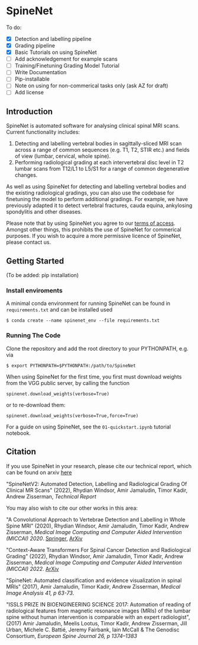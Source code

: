 # SpineNet

To do:
- [x] Detection and labelling pipeline
- [x] Grading pipeline
- [x] Basic Tutorials on using SpineNet
- [ ] Add acknowledgement for example scans
- [ ] Training/Finetuning Grading Model Tutorial
- [ ] Write Documentation
- [ ] Pip-installable
- [ ] Note on using for non-commerical tasks only (ask AZ for draft)
- [ ] Add license

## Introduction

SpineNet is automated software for analysing clinical spinal MRI scans. Current functionality includes:

1. Detecting and labelling vertebral bodies in sagittally-sliced MRI scan across a range of common sequences (e.g. T1, T2, STIR etc.) and fields of view (lumbar, cervical, whole spine).
2. Performing radiological grading at each intervertebral disc level in T2 lumbar scans from T12/L1 to L5/S1 for a range of common degenerative changes.

As well as using SpineNet for detecting and labelling vertebral bodies and the existing radiological gradings, you can also use the codebase for finetuning the model to perform additional gradings. For example, we have previously adapted it to detect vertebral fractures, cauda equina, ankylosing spondylitis and other diseases.

Please note that by using SpineNet you agree to our [terms of access](LICENCE.md). Amongst other things, this prohibits the use of SpineNet for commerical purposes. If you wish to acquire a more permissive licence of SpineNet, please contact us.

## Getting Started

(To be added: pip installation)

### Install enviroments
A minimal conda environment for running SpineNet can be found in `requirements.txt` and can be installed used

```
$ conda create --name spinenet_env --file requirements.txt
```

### Running The Code

Clone the repository and add the root directory to your PYTHONPATH, e.g. via
```
$ export PYTHONPATH=$PYTHONPATH:/path/to/SpineNet
```

When using SpineNet for the first time, you first must download weights from the VGG public server, by calling the function

```
spinenet.download_weights(verbose=True)
```

or to re-download them:

```
spinenet.download_weights(verbose=True,force=True)
```

For a guide on using SpineNet, see the `01-quickstart.ipynb` tutorial notebook.

## Citation

If you use SpineNet in your research, please cite our technical report, which can be found on arxiv [here](https://arxiv.org/abs/2205.01683)

"SpineNetV2: Automated Detection, Labelling and Radiological Grading Of Clinical MR Scans" (2022), Rhydian Windsor, Amir Jamaludin, Timor Kadir, Andrew Zisserman, *Technical Report*


You may also wish to cite our other works in this area:

"A Convolutional Approach to Vertebrae Detection and Labelling in Whole Spine MRI" (2020), Rhydian Windsor, Amir Jamaludin, Timor Kadir, Andrew Zisserman, *Medical Image Computing and Computer Aided Intervention (MICCAI) 2020*. [Springer](https://link.springer.com/chapter/10.1007/978-3-030-59725-2_69), [ArXiv](https://arxiv.org/abs/2007.02606)

"Context-Aware Transformers For Spinal Cancer Detection and Radiological Grading" (2022), Rhydian Windsor, Amir Jamaludin, Timor Kadir, Andrew Zisserman,
*Medical Image Computing and Computer Aided Intervention (MICCAI) 2022*. [ArXiv](https://arxiv.org/abs/2206.13173)

"SpineNet: Automated classification and evidence visualization in spinal MRIs" (2017), Amir Jamaludin, Timor Kadir, Andrew Zisserman, *Medical Image Analysis 41, p 63-73*.

"ISSLS PRIZE IN BIOENGINEERING SCIENCE 2017: Automation of reading of radiological features from magnetic resonance images (MRIs) of the lumbar spine without human intervention is comparable with an expert radiologist", (2017) Amir Jamaludin, Meelis Lootus, Timor Kadir, Andrew Zisserman, Jill Urban, Michele C. Battié, Jeremy Fairbank, Iain McCall & The Genodisc Consortium, *European Spine Journal 26, p 1374–1383*


